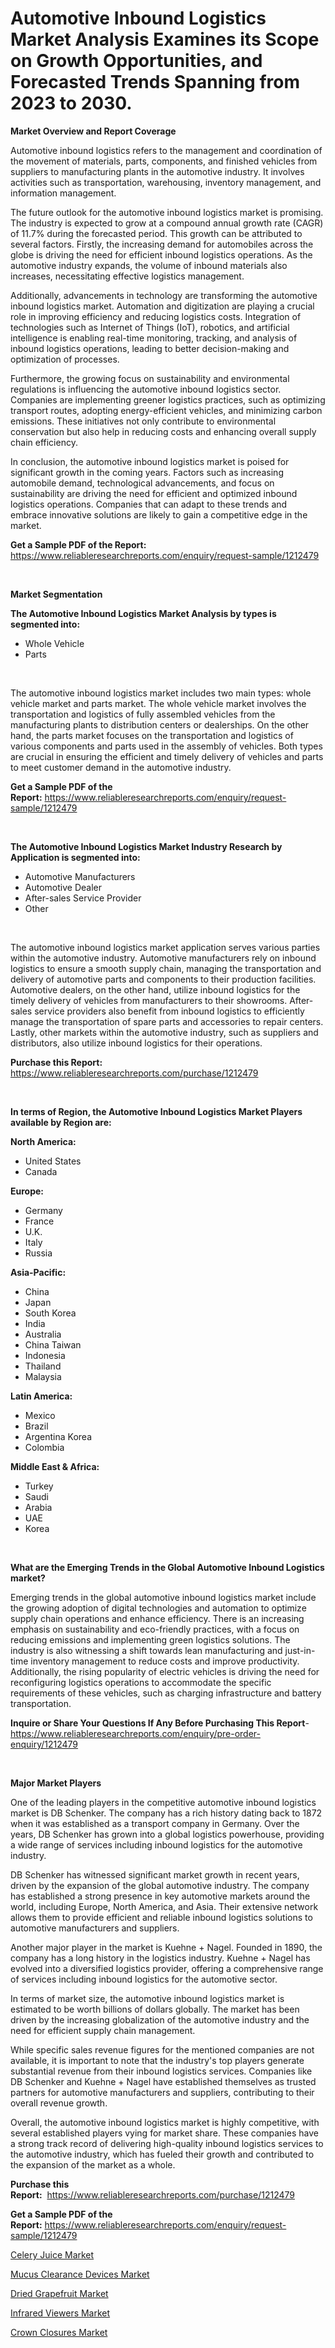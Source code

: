 <p><h1>Automotive Inbound Logistics Market Analysis Examines its Scope on Growth Opportunities, and Forecasted Trends Spanning from 2023 to 2030.</h1></p><p><strong>Market Overview and Report Coverage</strong></p>
<p><p>Automotive inbound logistics refers to the management and coordination of the movement of materials, parts, components, and finished vehicles from suppliers to manufacturing plants in the automotive industry. It involves activities such as transportation, warehousing, inventory management, and information management.</p><p>The future outlook for the automotive inbound logistics market is promising. The industry is expected to grow at a compound annual growth rate (CAGR) of 11.7% during the forecasted period. This growth can be attributed to several factors. Firstly, the increasing demand for automobiles across the globe is driving the need for efficient inbound logistics operations. As the automotive industry expands, the volume of inbound materials also increases, necessitating effective logistics management.</p><p>Additionally, advancements in technology are transforming the automotive inbound logistics market. Automation and digitization are playing a crucial role in improving efficiency and reducing logistics costs. Integration of technologies such as Internet of Things (IoT), robotics, and artificial intelligence is enabling real-time monitoring, tracking, and analysis of inbound logistics operations, leading to better decision-making and optimization of processes.</p><p>Furthermore, the growing focus on sustainability and environmental regulations is influencing the automotive inbound logistics sector. Companies are implementing greener logistics practices, such as optimizing transport routes, adopting energy-efficient vehicles, and minimizing carbon emissions. These initiatives not only contribute to environmental conservation but also help in reducing costs and enhancing overall supply chain efficiency.</p><p>In conclusion, the automotive inbound logistics market is poised for significant growth in the coming years. Factors such as increasing automobile demand, technological advancements, and focus on sustainability are driving the need for efficient and optimized inbound logistics operations. Companies that can adapt to these trends and embrace innovative solutions are likely to gain a competitive edge in the market.</p></p>
<p><strong>Get a Sample PDF of the Report:</strong> <a href="https://www.reliableresearchreports.com/enquiry/request-sample/1212479">https://www.reliableresearchreports.com/enquiry/request-sample/1212479</a></p>
<p>&nbsp;</p>
<p><strong>Market Segmentation</strong></p>
<p><strong>The Automotive Inbound Logistics Market Analysis by types is segmented into:</strong></p>
<p><ul><li>Whole Vehicle</li><li>Parts</li></ul></p>
<p>&nbsp;</p>
<p><p>The automotive inbound logistics market includes two main types: whole vehicle market and parts market. The whole vehicle market involves the transportation and logistics of fully assembled vehicles from the manufacturing plants to distribution centers or dealerships. On the other hand, the parts market focuses on the transportation and logistics of various components and parts used in the assembly of vehicles. Both types are crucial in ensuring the efficient and timely delivery of vehicles and parts to meet customer demand in the automotive industry.</p></p>
<p><strong>Get a Sample PDF of the Report:</strong>&nbsp;<a href="https://www.reliableresearchreports.com/enquiry/request-sample/1212479">https://www.reliableresearchreports.com/enquiry/request-sample/1212479</a></p>
<p>&nbsp;</p>
<p><strong>The Automotive Inbound Logistics Market Industry Research by Application is segmented into:</strong></p>
<p><ul><li>Automotive Manufacturers</li><li>Automotive Dealer</li><li>After-sales Service Provider</li><li>Other</li></ul></p>
<p>&nbsp;</p>
<p><p>The automotive inbound logistics market application serves various parties within the automotive industry. Automotive manufacturers rely on inbound logistics to ensure a smooth supply chain, managing the transportation and delivery of automotive parts and components to their production facilities. Automotive dealers, on the other hand, utilize inbound logistics for the timely delivery of vehicles from manufacturers to their showrooms. After-sales service providers also benefit from inbound logistics to efficiently manage the transportation of spare parts and accessories to repair centers. Lastly, other markets within the automotive industry, such as suppliers and distributors, also utilize inbound logistics for their operations.</p></p>
<p><strong>Purchase this Report:</strong>&nbsp; <a href="https://www.reliableresearchreports.com/purchase/1212479">https://www.reliableresearchreports.com/purchase/1212479</a></p>
<p>&nbsp;</p>
<p><strong>In terms of Region, the Automotive Inbound Logistics Market Players available by Region are:</strong></p>
<p>
    <p> <strong> North America: </strong>
        <ul>
            <li>United States</li>
            <li>Canada</li>
        </ul>
        </p> 
    <p> <strong> Europe: </strong>
        <ul>
            <li>Germany</li>
            <li>France</li>
            <li>U.K.</li>
            <li>Italy</li>
            <li>Russia</li>
        </ul>
        </p> 
    <p> <strong> Asia-Pacific: </strong>
        <ul>
            <li>China</li>
            <li>Japan</li>
            <li>South Korea</li>
            <li>India</li>
            <li>Australia</li>
            <li>China Taiwan</li>
            <li>Indonesia</li>
            <li>Thailand</li>
            <li>Malaysia</li>
        </ul>
        </p> 
    <p> <strong> Latin America: </strong>
        <ul>
            <li>Mexico</li>
            <li>Brazil</li>
            <li>Argentina Korea</li>
            <li>Colombia</li>
        </ul>
        </p> 
    <p> <strong> Middle East & Africa: </strong>
        <ul>
            <li>Turkey</li>
            <li>Saudi</li>
            <li>Arabia</li>
            <li>UAE</li>
            <li>Korea</li>
        </ul>
    </p>
    </p>
<p>&nbsp;</p>
<p><strong>What are the Emerging Trends in the Global Automotive Inbound Logistics market?</strong></p>
<p><p>Emerging trends in the global automotive inbound logistics market include the growing adoption of digital technologies and automation to optimize supply chain operations and enhance efficiency. There is an increasing emphasis on sustainability and eco-friendly practices, with a focus on reducing emissions and implementing green logistics solutions. The industry is also witnessing a shift towards lean manufacturing and just-in-time inventory management to reduce costs and improve productivity. Additionally, the rising popularity of electric vehicles is driving the need for reconfiguring logistics operations to accommodate the specific requirements of these vehicles, such as charging infrastructure and battery transportation.</p></p>
<p><strong>Inquire or Share Your Questions If Any Before Purchasing This Report</strong>- <a href="https://www.reliableresearchreports.com/enquiry/pre-order-enquiry/1212479">https://www.reliableresearchreports.com/enquiry/pre-order-enquiry/1212479</a></p>
<p>&nbsp;</p>
<p><strong>Major Market Players</strong></p>
<p><p>One of the leading players in the competitive automotive inbound logistics market is DB Schenker. The company has a rich history dating back to 1872 when it was established as a transport company in Germany. Over the years, DB Schenker has grown into a global logistics powerhouse, providing a wide range of services including inbound logistics for the automotive industry. </p><p>DB Schenker has witnessed significant market growth in recent years, driven by the expansion of the global automotive industry. The company has established a strong presence in key automotive markets around the world, including Europe, North America, and Asia. Their extensive network allows them to provide efficient and reliable inbound logistics solutions to automotive manufacturers and suppliers. </p><p>Another major player in the market is Kuehne + Nagel. Founded in 1890, the company has a long history in the logistics industry. Kuehne + Nagel has evolved into a diversified logistics provider, offering a comprehensive range of services including inbound logistics for the automotive sector. </p><p>In terms of market size, the automotive inbound logistics market is estimated to be worth billions of dollars globally. The market has been driven by the increasing globalization of the automotive industry and the need for efficient supply chain management. </p><p>While specific sales revenue figures for the mentioned companies are not available, it is important to note that the industry's top players generate substantial revenue from their inbound logistics services. Companies like DB Schenker and Kuehne + Nagel have established themselves as trusted partners for automotive manufacturers and suppliers, contributing to their overall revenue growth.</p><p>Overall, the automotive inbound logistics market is highly competitive, with several established players vying for market share. These companies have a strong track record of delivering high-quality inbound logistics services to the automotive industry, which has fueled their growth and contributed to the expansion of the market as a whole.</p></p>
<p><strong>Purchase this Report:</strong>&nbsp;&nbsp;<a href="https://www.reliableresearchreports.com/purchase/1212479">https://www.reliableresearchreports.com/purchase/1212479</a></p>
<p></p>
<p><strong>Get a Sample PDF of the Report:</strong>&nbsp;<a href="https://www.reliableresearchreports.com/enquiry/request-sample/1212479">https://www.reliableresearchreports.com/enquiry/request-sample/1212479</a></p>
<p><p><a href="https://www.linkedin.com/pulse/celery-juice-market-size-2023-2030-global-industrial/">Celery Juice Market</a></p><p><a href="https://medium.com/@brayanborer/mucus-clearance-devices-market-size-cagr-trends-2024-2030-5c217bd17803">Mucus Clearance Devices Market</a></p><p><a href="https://www.linkedin.com/pulse/dried-grapefruit-market-challenges-opportunities-growth/">Dried Grapefruit Market</a></p><p><a href="https://www.linkedin.com/pulse/infrared-viewers-market-size-share-amp-trends-analysis-report/">Infrared Viewers Market</a></p><p><a href="https://medium.com/@zaidjeet11730/crown-closures-market-size-growth-forecast-2023-2030-1a6ea6e4981b">Crown Closures Market</a></p></p>